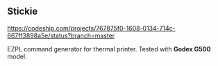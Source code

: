 ## Stickie

https://codeship.com/projects/767875f0-1608-0134-714c-667ff3898a5e/status?branch=master

EZPL command generator for thermal printer. Tested with **Godex G500** model.
